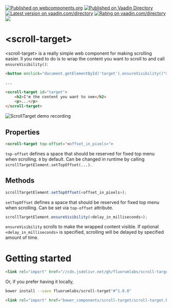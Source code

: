 [![Published on webcomponents.org](https://img.shields.io/badge/webcomponents.org-published-blue.svg)](https://www.webcomponents.org/element/fluorumlabs/scroll-target)
[![Published on Vaadin  Directory](https://img.shields.io/badge/Vaadin%20Directory-published-00b4f0.svg)](https://vaadin.com/directory/component/fluorumlabsscroll-target)
[![Latest version on vaadin.com/directory](https://img.shields.io/vaadin-directory/v/fluorumlabsscroll-target.svg)](https://vaadin.com/directory/component/fluorumlabsscroll-target)
[![Rating on vaadin.com/directory](https://img.shields.io/vaadin-directory/rating/fluorumlabsscroll-target.svg)](https://vaadin.com/directory/component/fluorumlabsscroll-target)
[![](https://data.jsdelivr.com/v1/package/gh/fluorumlabs/scroll-target/badge)](https://www.jsdelivr.com/package/gh/fluorumlabs/scroll-target)

# &lt;scroll-target&gt;

&lt;scroll-target&gt; is a really simple web component for making scrolling easier. 
ll you need to do is to wrap the content you want to scroll to and call `ensureVisibility()`:

```html
<button onclick="document.getElementById('target').ensureVisibility()">Click me!</button>

...

<scroll-target id="target">
    <h2>I'm the content you want to see</h2>
    <p>...</p>
</scroll-target>
```

![ScrollTarget demo recording](https://raw.githubusercontent.com/fluorumlabs/scroll-target-for-flow/master/demo-recording.gif)

## Properties

```html
<scroll-target top-offset="<offset_in_pixels>">
```

`top-offset` defines a space that should be reserved for fixed top menu when scrolling. `0` by default. Can be changed in runtime by calling `scrollTargetElement.setTopOffset(...)`.

## Methods

```javascript
scrollTargetElement.setTopOffset(<offset_in_pixels>);
```

`setTopOffset` defines a space that should be reserved for fixed top menu when scrolling. Can be set via `top-offset` attribute.

```javascript
scrollTargetElement.ensureVisibility(<delay_in_milliseconds>);
```

`ensureVisibility` scrolls to make the wrapped content visible. If optional `<delay_in_milliseconds>` is specified, scrolling will be delayed by specified amount of time.

# Getting started

```html
<link rel="import" href="//cdn.jsdelivr.net/gh/fluorumlabs/scroll-target@1.0.0/scroll-target.html">
```

Or, if you prefer having it locally,

```bash
bower install --save fluorumlabs/scroll-target"#^1.0.0"
```

```html
<link rel="import" href="bower_components/scroll-target/scroll-target.html">
```

